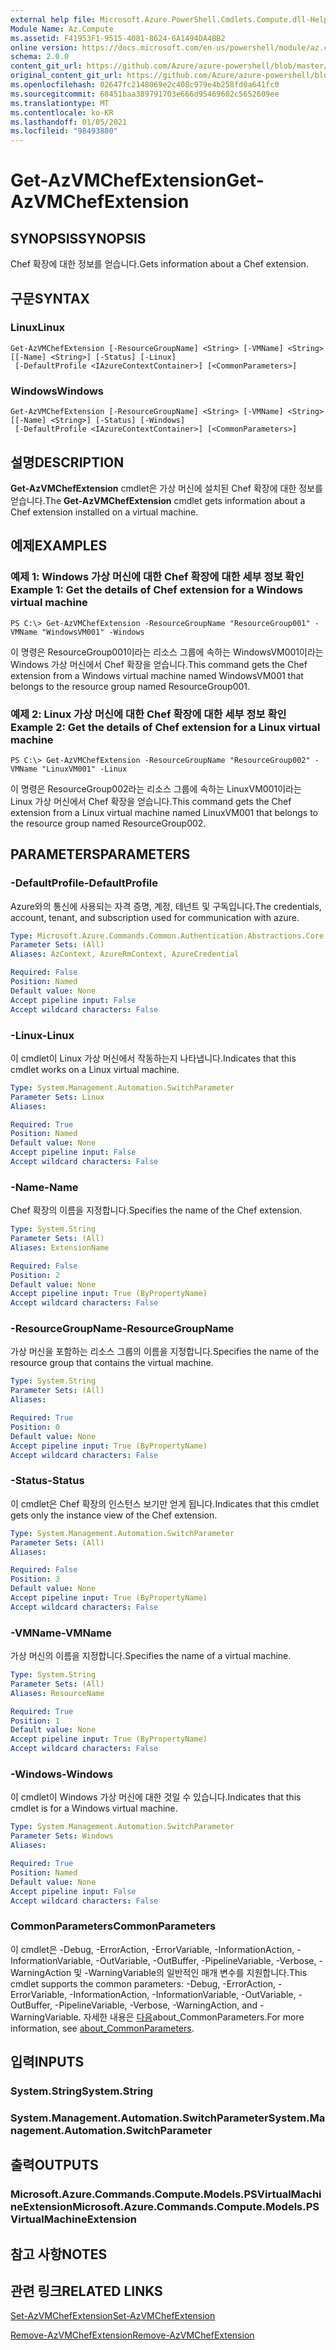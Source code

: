 ```yaml
---
external help file: Microsoft.Azure.PowerShell.Cmdlets.Compute.dll-Help.xml
Module Name: Az.Compute
ms.assetid: F41953F1-9515-4081-8624-6A1494DA4BB2
online version: https://docs.microsoft.com/en-us/powershell/module/az.compute/get-azvmchefextension
schema: 2.0.0
content_git_url: https://github.com/Azure/azure-powershell/blob/master/src/Compute/Compute/help/Get-AzVMChefExtension.md
original_content_git_url: https://github.com/Azure/azure-powershell/blob/master/src/Compute/Compute/help/Get-AzVMChefExtension.md
ms.openlocfilehash: 02647fc2148069e2c408c979e4b258fd0a641fc0
ms.sourcegitcommit: 68451baa389791703e666d95469602c5652609ee
ms.translationtype: MT
ms.contentlocale: ko-KR
ms.lasthandoff: 01/05/2021
ms.locfileid: "98493880"
---
```

# <span data-ttu-id="0a6e5-101">Get-AzVMChefExtension</span><span class="sxs-lookup"><span data-stu-id="0a6e5-101">Get-AzVMChefExtension</span></span>

## <span data-ttu-id="0a6e5-102">SYNOPSIS</span><span class="sxs-lookup"><span data-stu-id="0a6e5-102">SYNOPSIS</span></span>
<span data-ttu-id="0a6e5-103">Chef 확장에 대한 정보를 얻습니다.</span><span class="sxs-lookup"><span data-stu-id="0a6e5-103">Gets information about a Chef extension.</span></span>

## <span data-ttu-id="0a6e5-104">구문</span><span class="sxs-lookup"><span data-stu-id="0a6e5-104">SYNTAX</span></span>

### <span data-ttu-id="0a6e5-105">Linux</span><span class="sxs-lookup"><span data-stu-id="0a6e5-105">Linux</span></span>
```
Get-AzVMChefExtension [-ResourceGroupName] <String> [-VMName] <String> [[-Name] <String>] [-Status] [-Linux]
 [-DefaultProfile <IAzureContextContainer>] [<CommonParameters>]
```

### <span data-ttu-id="0a6e5-106">Windows</span><span class="sxs-lookup"><span data-stu-id="0a6e5-106">Windows</span></span>
```
Get-AzVMChefExtension [-ResourceGroupName] <String> [-VMName] <String> [[-Name] <String>] [-Status] [-Windows]
 [-DefaultProfile <IAzureContextContainer>] [<CommonParameters>]
```

## <span data-ttu-id="0a6e5-107">설명</span><span class="sxs-lookup"><span data-stu-id="0a6e5-107">DESCRIPTION</span></span>
<span data-ttu-id="0a6e5-108">**Get-AzVMChefExtension** cmdlet은 가상 머신에 설치된 Chef 확장에 대한 정보를 얻습니다.</span><span class="sxs-lookup"><span data-stu-id="0a6e5-108">The **Get-AzVMChefExtension** cmdlet gets information about a Chef extension installed on a virtual machine.</span></span>

## <span data-ttu-id="0a6e5-109">예제</span><span class="sxs-lookup"><span data-stu-id="0a6e5-109">EXAMPLES</span></span>

### <span data-ttu-id="0a6e5-110">예제 1: Windows 가상 머신에 대한 Chef 확장에 대한 세부 정보 확인</span><span class="sxs-lookup"><span data-stu-id="0a6e5-110">Example 1: Get the details of Chef extension for a Windows virtual machine</span></span>
```
PS C:\> Get-AzVMChefExtension -ResourceGroupName "ResourceGroup001" -VMName "WindowsVM001" -Windows
```

<span data-ttu-id="0a6e5-111">이 명령은 ResourceGroup001이라는 리소스 그룹에 속하는 WindowsVM001이라는 Windows 가상 머신에서 Chef 확장을 얻습니다.</span><span class="sxs-lookup"><span data-stu-id="0a6e5-111">This command gets the Chef extension from a Windows virtual machine named WindowsVM001 that belongs to the resource group named ResourceGroup001.</span></span>

### <span data-ttu-id="0a6e5-112">예제 2: Linux 가상 머신에 대한 Chef 확장에 대한 세부 정보 확인</span><span class="sxs-lookup"><span data-stu-id="0a6e5-112">Example 2: Get the details of Chef extension for a Linux virtual machine</span></span>
```
PS C:\> Get-AzVMChefExtension -ResourceGroupName "ResourceGroup002" -VMName "LinuxVM001" -Linux
```

<span data-ttu-id="0a6e5-113">이 명령은 ResourceGroup002라는 리소스 그룹에 속하는 LinuxVM001이라는 Linux 가상 머신에서 Chef 확장을 얻습니다.</span><span class="sxs-lookup"><span data-stu-id="0a6e5-113">This command gets the Chef extension from a Linux virtual machine named LinuxVM001 that belongs to the resource group named ResourceGroup002.</span></span>

## <span data-ttu-id="0a6e5-114">PARAMETERS</span><span class="sxs-lookup"><span data-stu-id="0a6e5-114">PARAMETERS</span></span>

### <span data-ttu-id="0a6e5-115">-DefaultProfile</span><span class="sxs-lookup"><span data-stu-id="0a6e5-115">-DefaultProfile</span></span>
<span data-ttu-id="0a6e5-116">Azure와의 통신에 사용되는 자격 증명, 계정, 테넌트 및 구독입니다.</span><span class="sxs-lookup"><span data-stu-id="0a6e5-116">The credentials, account, tenant, and subscription used for communication with azure.</span></span>

```yaml
Type: Microsoft.Azure.Commands.Common.Authentication.Abstractions.Core.IAzureContextContainer
Parameter Sets: (All)
Aliases: AzContext, AzureRmContext, AzureCredential

Required: False
Position: Named
Default value: None
Accept pipeline input: False
Accept wildcard characters: False
```

### <span data-ttu-id="0a6e5-117">-Linux</span><span class="sxs-lookup"><span data-stu-id="0a6e5-117">-Linux</span></span>
<span data-ttu-id="0a6e5-118">이 cmdlet이 Linux 가상 머신에서 작동하는지 나타냅니다.</span><span class="sxs-lookup"><span data-stu-id="0a6e5-118">Indicates that this cmdlet works on a Linux virtual machine.</span></span>

```yaml
Type: System.Management.Automation.SwitchParameter
Parameter Sets: Linux
Aliases:

Required: True
Position: Named
Default value: None
Accept pipeline input: False
Accept wildcard characters: False
```

### <span data-ttu-id="0a6e5-119">-Name</span><span class="sxs-lookup"><span data-stu-id="0a6e5-119">-Name</span></span>
<span data-ttu-id="0a6e5-120">Chef 확장의 이름을 지정합니다.</span><span class="sxs-lookup"><span data-stu-id="0a6e5-120">Specifies the name of the Chef extension.</span></span>

```yaml
Type: System.String
Parameter Sets: (All)
Aliases: ExtensionName

Required: False
Position: 2
Default value: None
Accept pipeline input: True (ByPropertyName)
Accept wildcard characters: False
```

### <span data-ttu-id="0a6e5-121">-ResourceGroupName</span><span class="sxs-lookup"><span data-stu-id="0a6e5-121">-ResourceGroupName</span></span>
<span data-ttu-id="0a6e5-122">가상 머신을 포함하는 리소스 그룹의 이름을 지정합니다.</span><span class="sxs-lookup"><span data-stu-id="0a6e5-122">Specifies the name of the resource group that contains the virtual machine.</span></span>

```yaml
Type: System.String
Parameter Sets: (All)
Aliases:

Required: True
Position: 0
Default value: None
Accept pipeline input: True (ByPropertyName)
Accept wildcard characters: False
```

### <span data-ttu-id="0a6e5-123">-Status</span><span class="sxs-lookup"><span data-stu-id="0a6e5-123">-Status</span></span>
<span data-ttu-id="0a6e5-124">이 cmdlet은 Chef 확장의 인스턴스 보기만 얻게 됩니다.</span><span class="sxs-lookup"><span data-stu-id="0a6e5-124">Indicates that this cmdlet gets only the instance view of the Chef extension.</span></span>

```yaml
Type: System.Management.Automation.SwitchParameter
Parameter Sets: (All)
Aliases:

Required: False
Position: 3
Default value: None
Accept pipeline input: True (ByPropertyName)
Accept wildcard characters: False
```

### <span data-ttu-id="0a6e5-125">-VMName</span><span class="sxs-lookup"><span data-stu-id="0a6e5-125">-VMName</span></span>
<span data-ttu-id="0a6e5-126">가상 머신의 이름을 지정합니다.</span><span class="sxs-lookup"><span data-stu-id="0a6e5-126">Specifies the name of a virtual machine.</span></span>

```yaml
Type: System.String
Parameter Sets: (All)
Aliases: ResourceName

Required: True
Position: 1
Default value: None
Accept pipeline input: True (ByPropertyName)
Accept wildcard characters: False
```

### <span data-ttu-id="0a6e5-127">-Windows</span><span class="sxs-lookup"><span data-stu-id="0a6e5-127">-Windows</span></span>
<span data-ttu-id="0a6e5-128">이 cmdlet이 Windows 가상 머신에 대한 것일 수 있습니다.</span><span class="sxs-lookup"><span data-stu-id="0a6e5-128">Indicates that this cmdlet is for a Windows virtual machine.</span></span>

```yaml
Type: System.Management.Automation.SwitchParameter
Parameter Sets: Windows
Aliases:

Required: True
Position: Named
Default value: None
Accept pipeline input: False
Accept wildcard characters: False
```

### <span data-ttu-id="0a6e5-129">CommonParameters</span><span class="sxs-lookup"><span data-stu-id="0a6e5-129">CommonParameters</span></span>
<span data-ttu-id="0a6e5-130">이 cmdlet은 -Debug, -ErrorAction, -ErrorVariable, -InformationAction, -InformationVariable, -OutVariable, -OutBuffer, -PipelineVariable, -Verbose, -WarningAction 및 -WarningVariable의 일반적인 매개 변수를 지원합니다.</span><span class="sxs-lookup"><span data-stu-id="0a6e5-130">This cmdlet supports the common parameters: -Debug, -ErrorAction, -ErrorVariable, -InformationAction, -InformationVariable, -OutVariable, -OutBuffer, -PipelineVariable, -Verbose, -WarningAction, and -WarningVariable.</span></span> <span data-ttu-id="0a6e5-131">자세한 내용은 [다음](http://go.microsoft.com/fwlink/?LinkID=113216)about_CommonParameters.</span><span class="sxs-lookup"><span data-stu-id="0a6e5-131">For more information, see [about_CommonParameters](http://go.microsoft.com/fwlink/?LinkID=113216).</span></span>

## <span data-ttu-id="0a6e5-132">입력</span><span class="sxs-lookup"><span data-stu-id="0a6e5-132">INPUTS</span></span>

### <span data-ttu-id="0a6e5-133">System.String</span><span class="sxs-lookup"><span data-stu-id="0a6e5-133">System.String</span></span>

### <span data-ttu-id="0a6e5-134">System.Management.Automation.SwitchParameter</span><span class="sxs-lookup"><span data-stu-id="0a6e5-134">System.Management.Automation.SwitchParameter</span></span>

## <span data-ttu-id="0a6e5-135">출력</span><span class="sxs-lookup"><span data-stu-id="0a6e5-135">OUTPUTS</span></span>

### <span data-ttu-id="0a6e5-136">Microsoft.Azure.Commands.Compute.Models.PSVirtualMachineExtension</span><span class="sxs-lookup"><span data-stu-id="0a6e5-136">Microsoft.Azure.Commands.Compute.Models.PSVirtualMachineExtension</span></span>

## <span data-ttu-id="0a6e5-137">참고 사항</span><span class="sxs-lookup"><span data-stu-id="0a6e5-137">NOTES</span></span>

## <span data-ttu-id="0a6e5-138">관련 링크</span><span class="sxs-lookup"><span data-stu-id="0a6e5-138">RELATED LINKS</span></span>

[<span data-ttu-id="0a6e5-139">Set-AzVMChefExtension</span><span class="sxs-lookup"><span data-stu-id="0a6e5-139">Set-AzVMChefExtension</span></span>](./Set-AzVMChefExtension.md)

[<span data-ttu-id="0a6e5-140">Remove-AzVMChefExtension</span><span class="sxs-lookup"><span data-stu-id="0a6e5-140">Remove-AzVMChefExtension</span></span>](./Remove-AzVMChefExtension.md)


